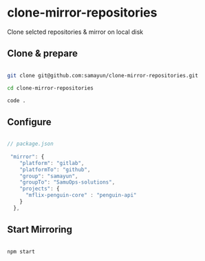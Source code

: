# clone-mirror-repositories
Clone selcted repositories &amp; mirror on local  disk

## Clone & prepare

```bash

git clone git@github.com:samayun/clone-mirror-repositories.git

cd clone-mirror-repositories

code .

```


## Configure

```js

// package.json
  
 "mirror": {
    "platform": "gitlab",
    "platformTo": "github", 
    "group": "samayun",
    "groupTo": "SamuOps-solutions", 
    "projects": {
      "mflix-penguin-core" : "penguin-api"
    }
  },


```


## Start Mirroring

```bash

npm start

```


